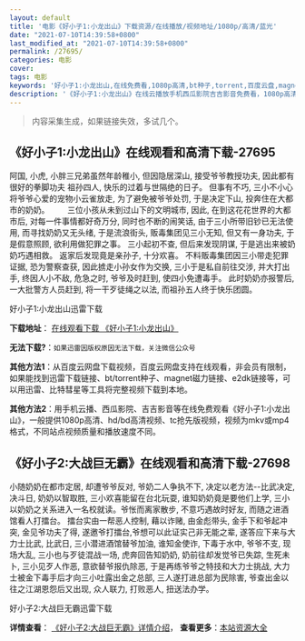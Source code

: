 ```yaml
---
layout: default
title: '电影《好小子1:小龙出山》下载资源/在线播放/视频地址/1080p/高清/蓝光'
date: "2021-07-10T14:39:58+0800"
last_modified_at: "2021-07-10T14:39:58+0800"
permalink: /27695/
categories: 电影
cover:
tags: 电影
keywords: '好小子1:小龙出山,在线免费看,1080p高清,bt种子,torrent,百度云盘,magnet,磁力链,迅雷下载资源'
description: '《好小子1:小龙出山》在线云播放手机西瓜影院吉吉影音免费看，1080p高清bd/hd未删减完整版和tc抢先枪版，mkv/mp4格式，附带bt/torrent种子、magnet/磁力链、百度云盘、网盘资源迅雷下载链接'
---
```


>内容采集生成，如果链接失效，多试几个。


## 《好小子1:小龙出山》在线观看和高清下载-27695

阿国, 小虎, 小胖三兄弟虽然年龄稚小, 但因隐居深山, 接受爷爷教授功夫, 因此都有很好的拳脚功夫 祖孙四人, 快乐的过着与世隔绝的日子。 但事有不巧, 三小不小心将爷爷心爱的宠物小云雀放走, 为了避免被爷爷处罚, 于是决定下山, 投奔住在大都市的奶奶。 　　三位小孩从未到过山下的文明城市, 因此, 在到这花花世界的大都市后, 对每一件事情都好奇万分, 同时也不断的闹笑话, 由于三小所带旧钞已无法使用, 而寻找奶奶又无头绪, 于是流浪街头, 贩毒集团见三小无知, 但又有一身功夫, 于是假意照顾, 欲利用做犯罪之事。 三小起初不查, 但后来发现阴谋, 于是逃出来被奶奶巧遇相救。 返家后发现竟是亲孙子, 十分欢喜。 不料贩毒集团因三小带走犯罪证据, 恐为警察查获, 因此掳走小孙女作为交换, 三小于是私自前往交涉, 并大打出手, 终因人小不敌, 危急之时, 爷爷及时赶到, 使四小免遭毒手。 此时奶奶亦报警后, 一大批警方人员赶到, 将一干歹徒绳之以法, 而祖孙五人终于快乐团圆。


好小子1:小龙出山迅雷下载

**下载地址**： [在线观看下载 《好小子1:小龙出山》](https://www.993dy.com//vod-detail-id-20759.html) 


**无法下载?**：`如果迅雷因版权原因无法下载，关注微信公众号 `

**其他方法1**：从百度云网盘下载视频，百度云网盘支持在线观看，非会员有限制，如果能找到迅雷下载链接、bt/torrent种子、magnet磁力链接、e2dk链接等，可以用迅雷、比特彗星等工具将完整视频下载到本地。

**其他方法2**：用手机云播、西瓜影院、吉吉影音等在线免费观看《好小子1:小龙出山》，一般提供1080p高清、hd/bd高清视频、tc抢先版视频，视频为mkv或mp4格式，不同站点视频质量和播放速度不同。


## 《好小子2:大战巨无霸》在线观看和高清下载-27698

小随奶奶在都市定居, 却遭爷爷反对, 爷奶二人争执不下, 决定以老方法--比武决定, 决斗日, 奶奶以智取胜, 三小欢喜能留在台北玩耍, 谁知奶奶竟是要他们上学, 三小以奶奶之关系进入一名校就读。爷怅而离家散步, 不意巧遇故时好友, 而随之进酒馆看人打擂台。 擂台实由一帮恶人控制, 藉以诈赌, 由金彪带头, 金手下和爷起冲突, 金见爷功夫了得, 遂邀爷打擂台,爷想可以此证实己非无能之辈, 遂答应下来与大力士比武, 比武日, 三小潜进酒馆替爷加油, 谁知金使诈, 下毒于水中, 爷爷不支, 现场大乱, 三小也与歹徒混战一场, 虎奔回告知奶奶, 奶前往却发觉爷已失踪, 生死未卜, 三小见歹人作恶, 意欲替爷报仇除恶, 于是再练爷爷之特技和大力士挑战, 大力士被金下毒手后才向三小吐露出金之总部, 三人遂打进总部为民除害, 爷查出金以往之江湖恩怨后又出现, 众人联力, 打败恶人, 扭送法办学。


好小子2:大战巨无霸迅雷下载

**详情查看**： [《好小子2:大战巨无霸》详情介绍](/movie/27698/)， **查看更多**：[本站资源大全](/movie/t/all/)

